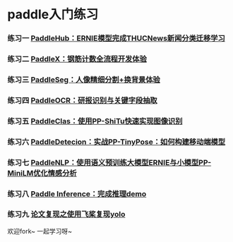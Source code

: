 # paddle入门练习
### 练习一 [PaddleHub：ERNIE模型完成THUCNews新闻分类迁移学习](https://aistudio.baidu.com/aistudio/projectdetail/2716852)

### 练习二 [PaddleX：钢筋计数全流程开发体验](https://aistudio.baidu.com/aistudio/projectdetail/2805788)

### 练习三 [PaddleSeg：人像精细分割+换背景体验](https://aistudio.baidu.com/aistudio/projectdetail/3146776)

### 练习四 [PaddleOCR：研报识别与关键字段抽取](https://aistudio.baidu.com/aistudio/projectdetail/3269666)

### 练习五 [PaddleClas：使用PP-ShiTu快速实现图像识别](https://aistudio.baidu.com/aistudio/projectdetail/3269281)

### 练习六 [PaddleDetecion：实战PP-TinyPose：如何构建移动端模型](https://aistudio.baidu.com/aistudio/projectdetail/3269496)

### 练习七 [PaddleNLP：使用语义预训练大模型ERNIE与小模型PP-MiniLM优化情感分析](https://aistudio.baidu.com/aistudio/projectdetail/3384163)

### 练习八 [Paddle Inference：完成推理demo](https://aistudio.baidu.com/aistudio/projectdetail/3449707)

### 练习九 [论文复现之使用飞桨复现yolo](https://aistudio.baidu.com/aistudio/projectdetail/3261974)


欢迎fork~ 一起学习呀~



